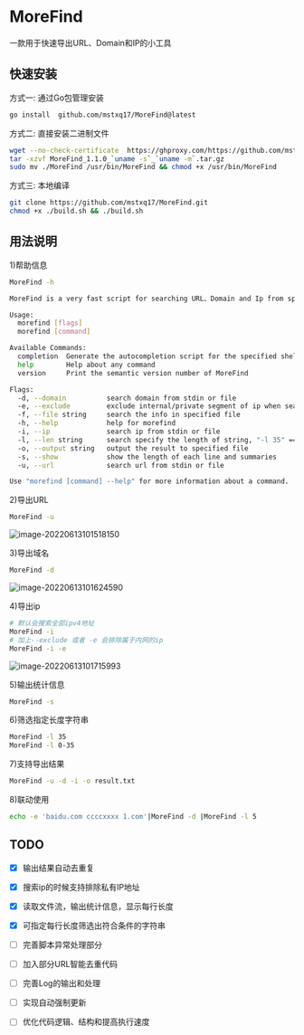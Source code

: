 # MoreFind
一款用于快速导出URL、Domain和IP的小工具


## 快速安装
方式一: 通过Go包管理安装
```bash
go install  github.com/mstxq17/MoreFind@latest
```
方式二: 直接安装二进制文件
```bash
wget --no-check-certificate  https://ghproxy.com/https://github.com/mstxq17/MoreFind/releases/download/v1.2.0/MoreFind_1.2.0_`uname -s`_`uname -m`.tar.gz
tar -xzvf MoreFind_1.1.0_`uname -s`_`uname -m`.tar.gz
sudo mv ./MoreFind /usr/bin/MoreFind && chmod +x /usr/bin/MoreFind
```

方式三: 本地编译
```bash
git clone https://github.com/mstxq17/MoreFind.git
chmod +x ./build.sh && ./build.sh
```

## 用法说明
1)帮助信息
```bash
MoreFind -h
```
```bash
MoreFind is a very fast script for searching URL、Domain and Ip from specified stream

Usage:
  morefind [flags]
  morefind [command]

Available Commands:
  completion  Generate the autocompletion script for the specified shell
  help        Help about any command
  version     Print the semantic version number of MoreFind

Flags:
  -d, --domain          search domain from stdin or file
  -e, --exclude         exclude internal/private segment of ip when searching ip
  -f, --file string     search the info in specified file
  -h, --help            help for morefind
  -i, --ip              search ip from stdin or file
  -l, --len string      search specify the length of string, "-l 35" == "-l 0-35" 
  -o, --output string   output the result to specified file
  -s, --show            show the length of each line and summaries
  -u, --url             search url from stdin or file

Use "morefind [command] --help" for more information about a command.

```



2)导出URL

```bash
MoreFind -u
```

![image-20220613101518150](README.assets/image-20220613101518150.png)



3)导出域名

```bash
MoreFind -d
```

![image-20220613101624590](README.assets/image-20220613101624590.png)



4)导出ip

```bash
# 默认会搜索全部ipv4地址
MoreFind -i
# 加上--exclude 或者 -e 会排除属于内网的ip
MoreFind -i -e
```

![image-20220613101715993](README.assets/image-20220613101715993.png)

5)输出统计信息

```bash
MoreFind -s
```

6)筛选指定长度字符串

```bash
MoreFind -l 35 
MoreFind -l 0-35
```

7)支持导出结果

```bash
MoreFind -u -d -i -o result.txt
```



8)联动使用

```bash
echo -e 'baidu.com ccccxxxx 1.com'|MoreFind -d |MoreFind -l 5  
```



## TODO

- [x] 输出结果自动去重复

- [x] 搜索ip的时候支持排除私有IP地址

- [x] 读取文件流，输出统计信息，显示每行长度

- [x] 可指定每行长度筛选出符合条件的字符串

- [ ] 完善脚本异常处理部分

- [ ] 加入部分URL智能去重代码

- [ ] 完善Log的输出和处理

- [ ] 实现自动强制更新

- [ ] 优化代码逻辑、结构和提高执行速度